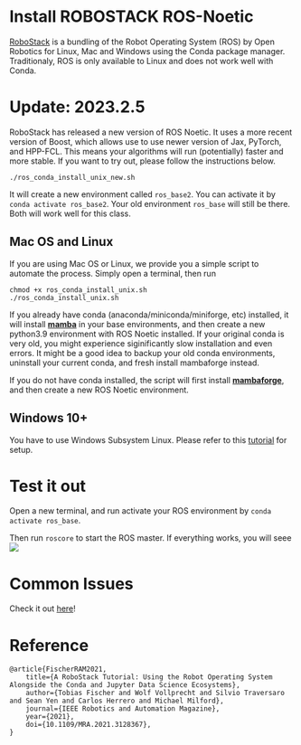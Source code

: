 # Install ROBOSTACK ROS-Noetic 
[RoboStack](https://robostack.github.io/index.html) is a bundling of the Robot Operating System (ROS) by Open Robotics for Linux, Mac and Windows using the Conda package manager. Traditionaly, ROS is only available to Linux and does not work well with Conda.

# Update: 2023.2.5
RoboStack has released a new version of ROS Noetic. It uses a more recent version of Boost, which allows use to use newer version of Jax, PyTorch, and HPP-FCL. This means your algorithms will run (potentially) faster and more stable. If you want to try out, please follow the instructions below.
```
./ros_conda_install_unix_new.sh
```
It will create a new environment called ```ros_base2```. You can activate it by ```conda activate ros_base2```. Your old environment ```ros_base``` will still be there. Both will work well for this class.

## Mac OS and Linux
If you are using Mac OS or Linux, we provide you a simple script to automate the process. Simply open a terminal, then run

```
chmod +x ros_conda_install_unix.sh
./ros_conda_install_unix.sh
```
If you already have conda (anaconda/miniconda/miniforge, etc) installed, it will install [**mamba**](https://mamba.readthedocs.io/en/latest/installation.html) in your base environments, and then create a new python3.9 environment with ROS Noetic installed. If your original conda is very old, you might experience siginificantly slow installation and even errors. It might be a good idea to backup your old conda environments, uninstall your current conda, and fresh install mambaforge instead.

If you do not have conda installed, the script will first install [**mambaforge**](https://github.com/conda-forge/miniforge#mambaforge), and then create a new ROS Noetic environment. 

## Windows 10+
You have to use Windows Subsystem Linux. Please refer to this [tutorial](Windows/windows_robostack.md) for setup.

# Test it out
Open a new terminal, and run activate your ROS environment by ```conda activate ros_base```.

Then run ```roscore``` to start the ROS master. If everything works, you will seee
![](asset/ros_core_output.png)

# Common Issues
Check it out [here](/FAQ/readme.md)!



# Reference
```
@article{FischerRAM2021,
    title={A RoboStack Tutorial: Using the Robot Operating System Alongside the Conda and Jupyter Data Science Ecosystems},
    author={Tobias Fischer and Wolf Vollprecht and Silvio Traversaro and Sean Yen and Carlos Herrero and Michael Milford},
    journal={IEEE Robotics and Automation Magazine},
    year={2021},
    doi={10.1109/MRA.2021.3128367},
}
```
